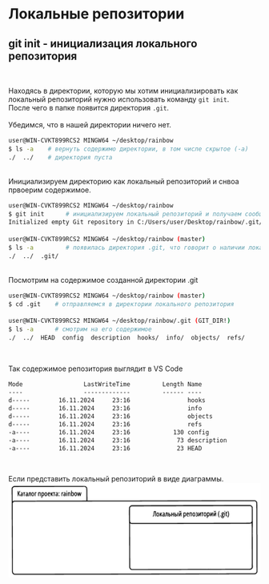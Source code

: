 # Локальные репозитории
## git init - инициализация локального репозитория
<br>

Находясь в директории, которую мы хотим инициализировать как локальный репозиторий нужно использовать команду ```git init```.  
После чего в папке появится директория ```.git```.  
<br>
Убедимся, что в нашей директории ничего нет.  

```bash
user@WIN-CVKT899RCS2 MINGW64 ~/desktop/rainbow
$ ls -a    # вернуть содержимо директории, в том числе скрытое (-а)
./  ../    # директория пуста
```
<br>
Инициализируем директорию как локальный репозиторий и снвоа првоерим содержимое.  

```bash
user@WIN-CVKT899RCS2 MINGW64 ~/desktop/rainbow
$ git init      # инициализируем локальный репозиторий и получаем сообщение об успешном выполнении 
Initialized empty Git repository in C:/Users/user/Desktop/rainbow/.git/

user@WIN-CVKT899RCS2 MINGW64 ~/desktop/rainbow (master)
$ ls -a         # появилась директория .git, что говорит о наличии локального репозитория (скрыт)
./  ../  .git/

```
<br>
Посмотрим на содержимое созданной директории .git

```bash
user@WIN-CVKT899RCS2 MINGW64 ~/desktop/rainbow (master)
$ cd .git    # отправляемся в директории локального репозитория

user@WIN-CVKT899RCS2 MINGW64 ~/desktop/rainbow/.git (GIT_DIR!)
$ ls -a      # смотрим на его содержимое
./  ../  HEAD  config  description  hooks/  info/  objects/  refs/

```
<br>

Так содержимое репозитория выглядит в VS Code
```
Mode                 LastWriteTime         Length Name
----                 -------------         ------ ----
d-----        16.11.2024     23:16                hooks
d-----        16.11.2024     23:16                info
d-----        16.11.2024     23:16                objects
d-----        16.11.2024     23:16                refs
-a----        16.11.2024     23:16            130 config
-a----        16.11.2024     23:16             73 description
-a----        16.11.2024     23:16             23 HEAD
```
<br>

Если представить локальный репозиторий в виде диаграммы.
![](resources/images/d_1.png)
